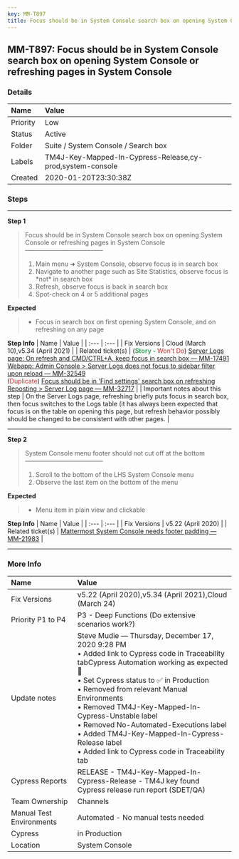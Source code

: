 ```yaml
---
key: MM-T897
title: Focus should be in System Console search box on opening System Console or refreshing pages in System Console
---
```


## MM-T897: Focus should be in System Console search box on opening System Console or refreshing pages in System Console

### Details

| Name     | Value                                                     |
| :------- | :-------------------------------------------------------- |
| Priority | Low                                                       |
| Status   | Active                                                    |
| Folder   | Suite / System Console / Search box                       |
| Labels   | TM4J-Key-Mapped-In-Cypress-Release,cy-prod,system-console |
| Created  | 2020-01-20T23:30:38Z                                      |

### Steps

<hr/>

**Step 1**

> <article>Focus should be in System Console search box on opening System Console or refreshing pages in System Console<br>–––––––––––––––––––––––––<br><ol><li>Main menu ➜ System Console, observe focus is in search box</li><li>Navigate to another page such as Site Statistics, observe focus is *not* in search box</li><li>Refresh, observe focus is back in search box</li><li>Spot-check on 4 or 5 additional pages</li></ol></article>

**Expected**

> <article><ul><li>Focus in search box on first opening System Console, and on refreshing on any page</li></ul></article>

**Step Info**
| Name | Value |
| :--- | :--- |
| Fix Versions | Cloud (March 10),v5.34 (April 2021) |
| Related ticket(s) | (<strong><span style="color: rgb(65, 168, 95);">Story -&nbsp;</span></strong><span style="color: rgb(184, 49, 47);">Won't Do</span>)&nbsp;<a href="https://mattermost.atlassian.net/browse/MM-17491">Server Logs page: On refresh and CMD/CTRL+A, keep focus in search box — MM-17491</a><br><a href="https://mattermost.atlassian.net/browse/MM-32549">Webapp: Admin Console &gt; Server Logs does not focus to sidebar filter upon reload — MM-32549</a><br>(<span style="color: rgb(184, 49, 47);">Duplicate</span>) <a href="https://mattermost.atlassian.net/browse/MM-32717">Focus should be in 'Find settings' search box on refreshing Reposting &gt; Server Log page — MM-32717</a> |
| Important notes about this step | On the Server Logs page, refreshing briefly puts focus in search box, then focus switches to the Logs table (it has always been expected that focus is on the table on opening this page, but refresh behavior possibly should be changed to be consistent with other pages. |

<hr/>

**Step 2**

> <article>System Console menu footer should not cut off at the bottom<br>–––––––––––––––––––––––––<ol><li>Scroll to the bottom of the LHS System Console menu</li><li>Observe the last item on the bottom of the menu</li></ol></article>

**Expected**

> <article><ul><li>Menu item in plain view and clickable</li></ul></article>

**Step Info**
| Name | Value |
| :--- | :--- |
| Fix Versions | v5.22 (April 2020) |
| Related ticket(s) | <a href="https://mattermost.atlassian.net/browse/MM-21983">Mattermost System Console needs footer padding — MM-21983</a> |

<hr/>

### More Info

| Name                     | Value                                                                                                                                                                                                                                                                                                                                                                                                                                             |
| :----------------------- | :------------------------------------------------------------------------------------------------------------------------------------------------------------------------------------------------------------------------------------------------------------------------------------------------------------------------------------------------------------------------------------------------------------------------------------------------ |
| Fix Versions             | v5.22 (April 2020),v5.34 (April 2021),Cloud (March 24)                                                                                                                                                                                                                                                                                                                                                                                            |
| Priority P1 to P4        | P3 - Deep Functions (Do extensive scenarios work?)                                                                                                                                                                                                                                                                                                                                                                                                |
| Update notes             | Steve Mudie — Thursday, December 17, 2020 9:28 PM<br>• Added link to Cypress code in Traceability tabCypress Automation working as expected 🎉<br>• Set Cypress status to ✅ in Production<br>• Removed from relevant Manual Environments<br>• Removed TM4J-Key-Mapped-In-Cypress-Unstable label<br>• Removed No-Automated-Executions label<br>• Added TM4J-Key-Mapped-In-Cypress-Release label<br>• Added link to Cypress code in Traceability tab |
| Cypress Reports          | RELEASE - TM4J-Key-Mapped-In-Cypress-Release - TM4J key found Cypress release run report (SDET/QA)                                                                                                                                                                                                                                                                                                                                                |
| Team Ownership           | Channels                                                                                                                                                                                                                                                                                                                                                                                                                                          |
| Manual Test Environments | Automated - No manual tests needed                                                                                                                                                                                                                                                                                                                                                                                                                |
| Cypress                  | in Production                                                                                                                                                                                                                                                                                                                                                                                                                                     |
| Location                 | System Console                                                                                                                                                                                                                                                                                                                                                                                                                                    |
